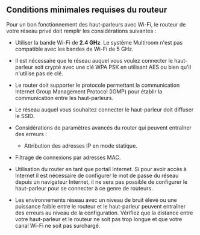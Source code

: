 ## Conditions minimales requises du routeur

Pour un bon fonctionnement des haut-parleurs avec Wi-Fi, le routeur de votre réseau privé doit remplir les considérations suivantes :

- Utiliser la bande Wi-Fi de <b>2.4 GHz</b>. Le système Multiroom n'est pas compatible avec les bandes de Wi-Fi de 5 GHz. 

- Il est nécessaire que le réseau auquel vous voulez connecter le haut-parleur soit crypté avec une clé WPA PSK en utilisant AES ou bien qu'il n'utilise pas de clé. 

- Le router doit supporter le protocole permettant la communication Internet Group Management Protocol (IGMP) pour établir la communication entre les haut-parleurs. 

- Le réseau auquel vous souhaitez connecter le haut-parleur doit diffuser le SSID. 

- Considérations de paramètres avancés du router qui peuvent entraîner des erreurs :
  - Attribution des adresses IP en mode statique. 
 -	Filtrage de connexions par adresses MAC. 
 - Utilisation du router en tant que portail Internet.  Si pour avoir accès à Internet il est nécessaire de configurer le mot de passe du réseau depuis un navigateur Internet, il ne sera pas possible de configurer le haut-parleur pour se connecter à ce genre de routeurs.   <br>

- Les environnements réseau avec un niveau de bruit élevé ou une puissance faible entre le routeur et le haut-parleur peuvent entraîner des erreurs au niveau de la configuration.  Vérifiez que la distance entre votre haut-parleur et le routeur ne soit pas trop longue et que votre canal Wi-Fi ne soit pas surchargé. 
